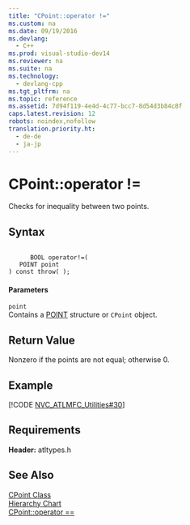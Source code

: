 ```yaml
---
title: "CPoint::operator !="
ms.custom: na
ms.date: 09/19/2016
ms.devlang: 
  - C++
ms.prod: visual-studio-dev14
ms.reviewer: na
ms.suite: na
ms.technology: 
  - devlang-cpp
ms.tgt_pltfrm: na
ms.topic: reference
ms.assetid: 7d94f119-4e4d-4c77-bcc7-8d54d3b84c8f
caps.latest.revision: 12
robots: noindex,nofollow
translation.priority.ht: 
  - de-de
  - ja-jp
---
```

# CPoint::operator !=
Checks for inequality between two points.  
  
## Syntax  
  
```  
  
      BOOL operator!=(  
   POINT point   
) const throw( );  
```  
  
#### Parameters  
 `point`  
 Contains a [POINT](../vs140/POINT-Structure.md) structure or `CPoint` object.  
  
## Return Value  
 Nonzero if the points are not equal; otherwise 0.  
  
## Example  
 [!CODE [NVC_ATLMFC_Utilities#30](../CodeSnippet/VS_Snippets_Cpp/NVC_ATLMFC_Utilities#30)]  
  
## Requirements  
 **Header:** atltypes.h  
  
## See Also  
 [CPoint Class](../vs140/CPoint-Class.md)   
 [Hierarchy Chart](../vs140/Hierarchy-Chart.md)   
 [CPoint::operator ==](../vs140/CPoint--operator-==.md)